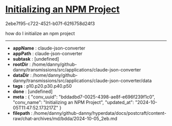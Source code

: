 # [Initializing an NPM Project](https://claude.ai/chat/bddadbd7-0025-4398-ae8f-e696f239f1c0)

2ebe7f95-c722-4521-b07f-62f6758d24f3

how do I initialize an npm project

---

* **appName** : claude-json-converter
* **appPath** : claude-json-converter
* **subtask** : [undefined]
* **rootDir** : /home/danny/github-danny/transmissions/src/applications/claude-json-converter
* **dataDir** : /home/danny/github-danny/transmissions/src/applications/claude-json-converter/data
* **tags** : p10.p20.p30.p40.p50
* **done** : [undefined]
* **meta** : {
  "conv_uuid": "bddadbd7-0025-4398-ae8f-e696f239f1c0",
  "conv_name": "Initializing an NPM Project",
  "updated_at": "2024-10-05T11:47:52.173217Z"
}
* **filepath** : /home/danny/github-danny/hyperdata/docs/postcraft/content-raw/chat-archives/md/bdda/2024-10-05_2eb.md